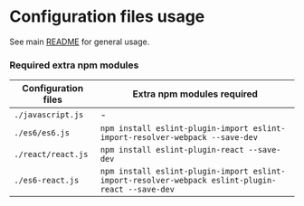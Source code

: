 # Configuration files usage
See main [README](../../README.md) for general usage.

### Required extra npm modules

| Configuration files | Extra npm modules required  |
| ------------------ | ----- |
| `./javascript.js`      | - |
| `./es6/es6.js`         |  `npm install eslint-plugin-import eslint-import-resolver-webpack --save-dev` |
| `./react/react.js`     |  `npm install eslint-plugin-react --save-dev` |
| `./es6-react.js`       |  `npm install eslint-plugin-import eslint-import-resolver-webpack eslint-plugin-react --save-dev` |
